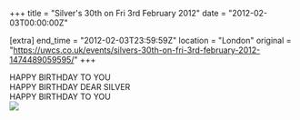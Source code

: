 +++
title = "Silver's 30th on Fri 3rd February 2012"
date = "2012-02-03T00:00:00Z"

[extra]
end_time = "2012-02-03T23:59:59Z"
location = "London"
original = "https://uwcs.co.uk/events/silvers-30th-on-fri-3rd-february-2012-1474489059595/"
+++

HAPPY BIRTHDAY TO YOU  
HAPPY BIRTHDAY DEAR SILVER  
HAPPY BIRTHDAY TO YOU  
![](http://mustaqila.li/crap/choochoosilver.png)

